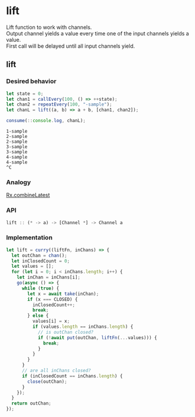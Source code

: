 # lift

Lift function to work with channels.<br/> 
Output channel yields a value every time one of the input channels yields a value.<br/>
First call will be delayed until all input channels yield.

## lift

### Desired behavior

```js
let state = 0;
let chan1 = callEvery(100, () => ++state);
let chan2 = repeatEvery(100, "-sample");
let chanL = lift((a, b) => a + b, [chan1, chan2]);

consume(::console.log, chanL);
```

```
1-sample
2-sample
2-sample
3-sample
3-sample
4-sample
4-sample
^C
```

### Analogy

[Rx.combineLatest](http://reactivex.io/documentation/operators/combinelatest.html)

### API

```js
lift :: (* -> a) -> [Channel *] -> Channel a
```

### Implementation

```js
let lift = curry((liftFn, inChans) => {
  let outChan = chan();
  let inClosedCount = 0;
  let values = [];
  for (let i = 0; i < inChans.length; i++) {
    let inChan = inChans[i];
    go(async () => {
      while (true) {
        let x = await take(inChan);
        if (x === CLOSED) {
          inClosedCount++;
          break;
        } else {
          values[i] = x;
          if (values.length == inChans.length) {
            // is outChan closed?
            if (!await put(outChan, liftFn(...values))) {
              break;
            }
          }
        }
      }
      // are all inChans closed?
      if (inClosedCount == inChans.length) {
        close(outChan);
      }
    });
  }
  return outChan;
});
```
